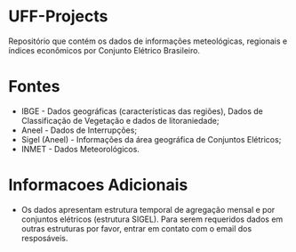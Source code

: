 # UFF-Projects

Repositório que contém os dados de informações meteológicas, regionais e índices econômicos por Conjunto Elétrico Brasileiro.


# Fontes

- IBGE - Dados geográficas (características das regiões), Dados de Classificação de Vegetação e dados de litoraniedade;
- Aneel - Dados de Interrupções;
- Sigel (Aneel) -  Informações da área geográfica de Conjuntos Elétricos;
- INMET -  Dados Meteorológicos.

# Informacoes Adicionais

- Os dados apresentam estrutura temporal de agregação mensal e por conjuntos elétricos (estrutura SIGEL). Para serem requeridos dados em outras estruturas por favor, entrar em contato com o email dos resposáveis.
